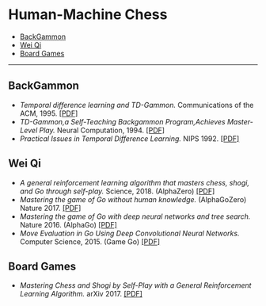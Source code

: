 # Human-Machine Chess

- [BackGammon](#backgammon)
- [Wei Qi](#wei-qi)
- [Board Games](#board-games)

--- ---

## BackGammon

- *Temporal difference learning and TD-Gammon.* Communications of the ACM, 1995. [[PDF]](http://cling.csd.uwo.ca/cs346a/extra/tdgammon.pdf)
- *TD-Gammon,a Self-Teaching Backgammon Program,Achieves Master-Level Play.* Neural Computation, 1994. [[PDF]](http://www.aaai.org/Papers/Symposia/Fall/1993/FS-93-02/FS93-02-003.pdf)
- *Practical Issues in Temporal Difference Learning.* NIPS 1992. [[PDF]](http://papers.nips.cc/paper/465-practical-issues-in-temporal-difference-learning.pdf)

## Wei Qi
- *A general reinforcement learning algorithm that masters chess, shogi, and Go through self-play.* Science, 2018. (AlphaZero) [[PDF]](https://science.sciencemag.org/content/362/6419/1140.full)
- *Mastering the game of Go without human knowledge.* (AlphaGoZero) Nature 2017. [[PDF]](https://deepmind.com/documents/119/agz_unformatted_nature.pdf)
- *Mastering the game of Go with deep neural networks and tree search.* Nature 2016. (AlphaGo) [[PDF]](http://web.iitd.ac.in/~sumeet/Silver16.pdf)
- *Move Evaluation in Go Using Deep Convolutional Neural Networks.* Computer Science, 2015. (Game Go) [[PDF]](https://arxiv.org/pdf/1412.6564.pdf)

## Board Games
- *Mastering Chess and Shogi by Self-Play with a General Reinforcement Learning Algorithm.* arXiv 2017. [[PDF]](https://arxiv.org/pdf/1712.01815.pdf)

